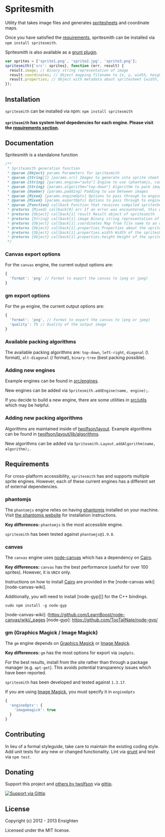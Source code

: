 # Spritesmith
Utility that takes image files and generates [spritesheets](http://en.wikipedia.org/wiki/Sprite_%28computer_graphics%29#Sprites_by_CSS) and coordinate maps.

Once you have satisfied the [requirements](#requirements), spritesmith can be installed via `npm install spritesmith`.

Spritesmith is also available as a [grunt plugin](https://github.com/Ensighten/grunt-spritesmith).

```js
var sprites = ['sprite1.png', 'sprite2.jpg', 'sprite3.png'];
spritesmith({'src': sprites}, function (err, result) {
  result.image; // Binary string representation of image
  result.coordinates; // Object mapping filename to {x, y, width, height} of image
  result.properties; // Object with metadata about spritesheet {width, height}
});
```

## Installation
`spritesmith` can be installed via npm: `npm install spritesmith`

#### `spritesmith` has system level depedencies for each engine. Please visit the [requirements section][requirements]. ####

[requirements]: #requirements

## Documentation
Spritesmith is a standalone function

```js
/**
 * Spritesmith generation function
 * @param {Object} params Parameters for spritesmith
 * @param {String[]} [params.src] Images to generate into sprite sheet
 * @param {String} [params.engine="auto"] Engine to use (phantomjs, canvas, gm, or user-defined via Spritesmith.addEngine)
 * @param {String} [params.algorithm="top-down"] Algorithm to pack images with
 * @param {Number} [params.padding] Padding to use between images
 * @param {Mixed} [params.engineOpts] Options to pass through to engine for settings
 * @param {Mixed} [params.exportOpts] Options to pass through to engine for export
 * @param {Function} callback Function that receives compiled spritesheet and map
 * @returns {Mixed} callback[0] err If an error was encountered, this will be returned to callback
 * @returns {Object} callback[1] result Result object of spritesmith
 * @returns {String} callback[1].image Binary string representation of image
 * @returns {Object} callback[1].coordinates Map from file name to an object containing x, y, height, and width information about the source image
 * @returns {Object} callback[1].properties Properties about the spritesheet itself
 * @returns {Object} callback[1].properties.width Width of the spritesheet
 * @returns {Object} callback[1].properties.height Height of the spritesheet
 */
```

### Canvas export options
For the `canvas` engine, the current output options are:

```js
{
  'format': 'png' // Format to export the canvas to (png or jpeg)
}
```

### gm export options
For the `gm` engine, the current output options are:

```js
{
  'format': 'png', // Format to export the canvas to (png or jpeg)
  'quality': 75 // Quality of the output image
}
```

### Available packing algorithms
The available packing algorithms are: `top-down`, `left-right`, `diagonal` (\\ format), `alt-diagonal` (/ format), `binary-tree` (best packing possible).

### Adding new engines
Example engines can be found in [src/engines](tree/master/src/engines).

New engines can be added via `Spritesmith.addEngine(name, engine);`.

If you decide to build a new engine, there are some utilities in [src/utils](tree/master/src/utils) which may be helpful.

### Adding new packing algorithms
Algorithms are maintained inside of [twolfson/layout](https://github.com/twolfson/layout/). Example algorithms can be found in [twolfson/layout/lib/algorithms](https://github.com/twolfson/layout/tree/master/lib/algorithms).

New algorithms can be added via `Spritesmith.Layout.addAlgorithm(name, algorithm);`.

## Requirements
For cross-platform accessibility, `spritesmith` has and supports multiple sprite engines. However, each of these current engines has a different set of external dependencies.

### phantomjs
The `phantomjs` engine relies on having [phantomjs][] installed on your machine. Visit [the phantomjs website][phantomjs] for installation instructions.

**Key differences:** `phantomjs` is the most accessible engine.

`spritesmith` has been tested against `phantomjs@1.9.0`.

[phantomjs]: http://phantomjs.org/

### canvas
The `canvas` engine uses [node-canvas][] which has a dependency on [Cairo][cairo].

**Key differences:** `canvas` has the best performance (useful for over 100 sprites). However, it is `UNIX` only.

Instructions on how to install [Cairo][cairo] are provided in the [node-canvas wiki][node-canvas-wiki].

Additionally, you will need to install [node-gyp][] for the C++ bindings.
```shell
sudo npm install -g node-gyp
```

[node-canvas]: https://github.com/learnboost/node-canvas
[cairo]: http://cairographics.org/
[node-canvas-wiki]: (https://github.com/LearnBoost/node-canvas/wiki/_pages
[node-gyp]: https://github.com/TooTallNate/node-gyp/

### gm (Graphics Magick / Image Magick)
The `gm` engine depends on [Graphics Magick][graphics-magick] or [Image Magick][image-magick].

**Key differences:** `gm` has the most options for export via `imgOpts`.

[graphics-magick]: http://www.graphicsmagick.org/
[image-magick]: http://imagemagick.org/

For the best results, install from the site rather than through a package manager (e.g. `apt-get`). This avoids potential transparency issues which have been reported.

`spritesmith` has been developed and tested against `1.3.17`.

If you are using [Image Magick][image-magick], you must specify it in `engineOpts`

```js
{
  'engineOpts': {
    'imagemagick': true
  }
}
```

## Contributing
In lieu of a formal styleguide, take care to maintain the existing coding style. Add unit tests for any new or changed functionality. Lint via [grunt](https://github.com/gruntjs/grunt/) and test via `npm test`.

## Donating
Support this project and [others by twolfson][gittip] via [gittip][].

[![Support via Gittip][gittip-badge]][gittip]

[gittip-badge]: https://rawgithub.com/twolfson/gittip-badge/master/dist/gittip.png
[gittip]: https://www.gittip.com/twolfson/

## License
Copyright (c) 2012 - 2013 Ensighten

Licensed under the MIT license.
